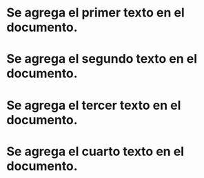 
# Se agrega el primer texto en el documento.

# Se agrega el segundo texto en el documento.

# Se agrega el tercer texto en el documento.

# Se agrega el cuarto texto en el documento.